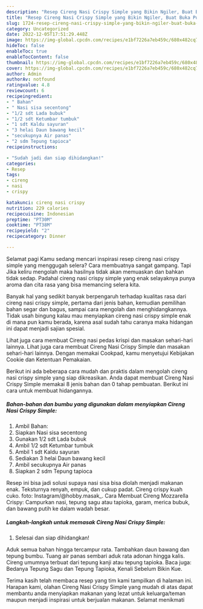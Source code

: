 ```yaml
---
description: "Resep Cireng Nasi Crispy Simple yang Bikin Ngiler, Buat Buka Puasa Bisa Manjain Lidah"
title: "Resep Cireng Nasi Crispy Simple yang Bikin Ngiler, Buat Buka Puasa Bisa Manjain Lidah"
slug: 1724-resep-cireng-nasi-crispy-simple-yang-bikin-ngiler-buat-buka-puasa-bisa-manjain-lidah
category: Uncategorized
date: 2022-12-05T17:51:29.448Z
image: https://img-global.cpcdn.com/recipes/e1bf7226a7eb459c/680x482cq70/cireng-nasi-crispy-simple-foto-resep-utama.jpg
hideToc: false
enableToc: true
enableTocContent: false
thumbnail: https://img-global.cpcdn.com/recipes/e1bf7226a7eb459c/680x482cq70/cireng-nasi-crispy-simple-foto-resep-utama.jpg
cover: https://img-global.cpcdn.com/recipes/e1bf7226a7eb459c/680x482cq70/cireng-nasi-crispy-simple-foto-resep-utama.jpg
author: Admin
authorAv: notfound
ratingvalue: 4.8
reviewcount: 6
recipeingredient:
- " Bahan"
- " Nasi sisa secentong"
- "1/2 sdt Lada bubuk"
- "1/2 sdt Ketumbar tumbuk"
- "1 sdt Kaldu sayuran"
- "3 helai Daun bawang kecil"
- "secukupnya Air panas"
- "2 sdm Tepung tapioca"
recipeinstructions:

- "Sudah jadi dan siap dihidangkan!"
categories:
- Resep
tags:
- cireng
- nasi
- crispy

katakunci: cireng nasi crispy 
nutrition: 229 calories
recipecuisine: Indonesian
preptime: "PT30M"
cooktime: "PT38M"
recipeyield: "2"
recipecategory: Dinner

---
```



Selamat pagi Kamu sedang mencari inspirasi resep cireng nasi crispy simple yang menggugah selera? Cara membuatnya sangat gampang. Tapi Jika keliru mengolah maka hasilnya tidak akan memuaskan dan bahkan tidak sedap. Padahal cireng nasi crispy simple yang enak selayaknya punya aroma dan cita rasa yang bisa memancing selera kita.


Banyak hal yang sedikit banyak berpengaruh terhadap kualitas rasa dari cireng nasi crispy simple, pertama dari jenis bahan, kemudian pemilihan bahan segar dan bagus, sampai cara mengolah dan menghidangkannya. Tidak usah bingung kalau mau menyiapkan cireng nasi crispy simple enak di mana pun kamu berada, karena asal sudah tahu caranya maka hidangan ini dapat menjadi sajian spesial.

Lihat juga cara membuat Cireng nasi pedas krispi dan masakan sehari-hari lainnya. Lihat juga cara membuat Cireng Nasi Crispy Simple dan masakan sehari-hari lainnya. Dengan memakai Cookpad, kamu menyetujui Kebijakan Cookie dan Ketentuan Pemakaian.


Berikut ini ada beberapa cara mudah dan praktis dalam mengolah cireng nasi crispy simple yang siap dikreasikan. Anda dapat membuat Cireng Nasi Crispy Simple memakai 8 jenis bahan dan 0 tahap pembuatan. Berikut ini cara untuk membuat hidangannya.

<!--inarticleads1-->

##### Bahan-bahan dan bumbu yang digunakan dalam menyiapkan Cireng Nasi Crispy Simple:

1. Ambil  Bahan:
1. Siapkan  Nasi sisa secentong
1. Gunakan 1/2 sdt Lada bubuk
1. Ambil 1/2 sdt Ketumbar tumbuk
1. Ambil 1 sdt Kaldu sayuran
1. Sediakan 3 helai Daun bawang kecil
1. Ambil secukupnya Air panas
1. Siapkan 2 sdm Tepung tapioca


Resep ini bisa jadi solusi supaya nasi sisa bisa diolah menjadi makanan enak. Teksturnya renyah, empuk, dan cukup padat. Cireng crispy kuah cuko. foto: Instagram/@hobby.masak_. Cara Membuat Cireng Mozzarella Crispy: Campurkan nasi, tepung sagu atau tapioka, garam, merica bubuk, dan bawang putih ke dalam wadah besar. 

<!--inarticleads2-->

##### Langkah-langkah untuk memasak Cireng Nasi Crispy Simple:


1. Selesai dan siap dihidangkan!

Aduk semua bahan hingga tercampur rata. Tambahkan daun bawang dan tepung bumbu. Tuang air panas sembari aduk rata adonan hingga kalis. Cireng umumnya terbuat dari tepung kanji atau tepung tapioka. Baca juga: Bedanya Tepung Sagu dan Tepung Tapioka, Kenali Sebelum Bikin Kue. 

Terima kasih telah membaca resep yang tim kami tampilkan di halaman ini. Harapan kami, olahan Cireng Nasi Crispy Simple yang mudah di atas dapat membantu anda menyiapkan makanan yang lezat untuk keluarga/teman maupun menjadi inspirasi untuk berjualan makanan. Selamat menikmati
